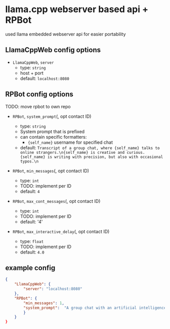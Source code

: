 # llama.cpp webserver based api + RPBot

used llama embedded webserver api for easier portability

## LlamaCppWeb config options

- `LlamaCppWeb`, `server`
  - type: `string`
  - host + port
  - default: `localhost:8080`


## RPBot config options
TODO: move rpbot to own repo

- `RPBot`, `system_prompt`(, opt contact ID)
  - type: `string`
  - System prompt that is prefixed
  - can contain specific formatters:
    - `{self_name}` username for specified chat
  - default: `Transcript of a group chat, where {self_name} talks to online strangers.\n{self_name} is creative and curious. {self_name} is writing with precision, but also with occasional typos.\n`

- `RPBot`, `min_messages`(, opt contact ID)
  - type: `int`
  - TODO: implement per ID
  - default: `4`

- `RPBot`, `max_cont_messages`(, opt contact ID)
  - type: `int`
  - TODO: implement per ID
  - default: '4'

- `RPBot`, `max_interactive_delay`(, opt contact ID)
  - type: `float`
  - TODO: implement per ID
  - default: `4.0`


## example config

```json
{
	"LlamaCppWeb": {
		"server": "localhost:8080"
	},
	"RPBot": {
		"min_messages": 1,
		"system_prompt":  "A group chat with an artificial intelligence assistant called {self_name}. The assistant gives helpful and detailed answers to the chat participants's questions. The assistant has it's own opinions. {self_name} only ever answers when explicitly asked.\n"
		}
	}
}
```

